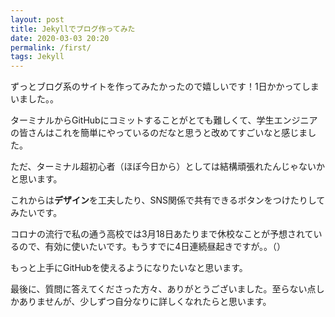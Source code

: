 ```yaml
---
layout: post
title: Jekyllでブログ作ってみた
date: 2020-03-03 20:20
permalink: /first/
tags: Jekyll
---
```


ずっとブログ系のサイトを作ってみたかったので嬉しいです！1日かかってしまいました。。

ターミナルからGitHubにコミットすることがとても難しくて、学生エンジニアの皆さんはこれを簡単にやっているのだなと思うと改めてすごいなと感じました。

ただ、ターミナル超初心者（ほぼ今日から）としては結構頑張れたんじゃないかと思います。

これからは**デザイン**を工夫したり、SNS関係で共有できるボタンをつけたりしてみたいです。

コロナの流行で私の通う高校では3月18日あたりまで休校なことが予想されているので、有効に使いたいです。もうすでに4日連続昼起きですが。。（）

もっと上手にGitHubを使えるようになりたいなと思います。

最後に、質問に答えてくださった方々、ありがとうございました。至らない点しかありませんが、少しずつ自分なりに詳しくなれたらと思います。
